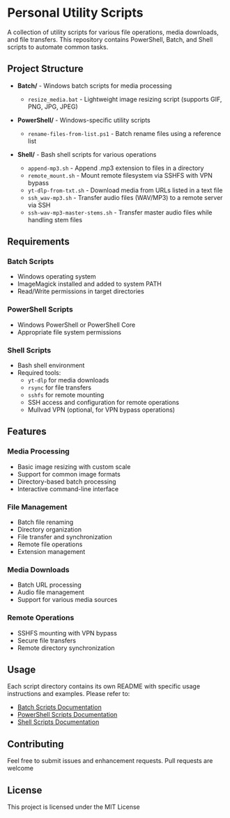 # Personal Utility Scripts

A collection of utility scripts for various file operations, media downloads, and file transfers. This repository contains PowerShell, Batch, and Shell scripts to automate common tasks.

## Project Structure

- **Batch/** - Windows batch scripts for media processing
  - `resize_media.bat` - Lightweight image resizing script (supports GIF, PNG, JPG, JPEG)

- **PowerShell/** - Windows-specific utility scripts
  - `rename-files-from-list.ps1` - Batch rename files using a reference list

- **Shell/** - Bash shell scripts for various operations
  - `append-mp3.sh` - Append .mp3 extension to files in a directory
  - `remote_mount.sh` - Mount remote filesystem via SSHFS with VPN bypass
  - `yt-dlp-from-txt.sh` - Download media from URLs listed in a text file
  - `ssh_wav-mp3.sh` - Transfer audio files (WAV/MP3) to a remote server via SSH
  - `ssh-wav-mp3-master-stems.sh` - Transfer master audio files while handling stem files

## Requirements

### Batch Scripts
- Windows operating system
- ImageMagick installed and added to system PATH
- Read/Write permissions in target directories

### PowerShell Scripts
- Windows PowerShell or PowerShell Core
- Appropriate file system permissions

### Shell Scripts
- Bash shell environment
- Required tools:
  - `yt-dlp` for media downloads
  - `rsync` for file transfers
  - `sshfs` for remote mounting
  - SSH access and configuration for remote operations
  - Mullvad VPN (optional, for VPN bypass operations)

## Features

### Media Processing
- Basic image resizing with custom scale
- Support for common image formats
- Directory-based batch processing
- Interactive command-line interface

### File Management
- Batch file renaming
- Directory organization
- File transfer and synchronization
- Remote file operations
- Extension management

### Media Downloads
- Batch URL processing
- Audio file management
- Support for various media sources

### Remote Operations
- SSHFS mounting with VPN bypass
- Secure file transfers
- Remote directory synchronization

## Usage

Each script directory contains its own README with specific usage instructions and examples. Please refer to:
- [Batch Scripts Documentation](./Batch/README.md)
- [PowerShell Scripts Documentation](./PowerShell/README.md)
- [Shell Scripts Documentation](./Shell/README.md)

## Contributing

Feel free to submit issues and enhancement requests. Pull requests are welcome

## License

This project is licensed under the MIT License